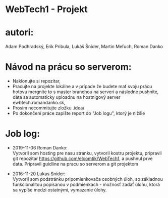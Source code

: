 # WebTech1 - Projekt

autori:
=======
Adam Podhradský, Erik Pribula, Lukáš Šníder, Martin Meľuch, Roman Danko

Návod na prácu so serverom:
===========================
* Naklonujte si repozitar, 
* Pracujte na projekte lokálne a v prípade že budete mať svoju prácu hotovu mergnite to s master branchou na serveri a následne pushnite, dáta sa automaticky uploadnu na hostnigový server ewbtech.romandanko.sk,
* Prosim necommitujte zložku .idea/ 
* Po dokončení práce zapíšte report do "Job logu", ktorý je nižšie

Job log:
========
* 2019-11-06 Roman Danko:<br>
Vytvoril som hosting pre nasu stranku, vytvoril kostru projektu, pripravil git repozitar https://github.com/elcomtik/WebTech1, a pushnul prve data. Pripravil guidline na pracu so serverom a git projektom<br>

* 2016-11-20 Lukas Snider:<br>
Vytvoril som podstránku pripomienkovača osobných úloh, so základnou funkcionalitou popísanou v podmienkach - možnosť zadať úlohu, ktorá sa vypíše medzi ostatnými, vymazanie úlohy.<br>
